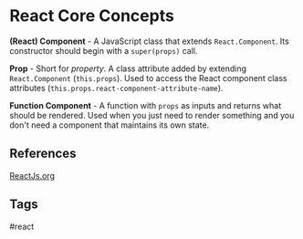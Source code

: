 # React Core Concepts

**(React) Component** - A JavaScript class that extends `React.Component`. Its constructor should begin with a `super(props)` call.

**Prop** - Short for *property*. A class attribute added by extending `React.Component` (`this.props`). Used to access the React component class attributes (`this.props.react-component-attribute-name`).

**Function Component** - A function with `props` as inputs and returns what should be rendered. Used when you just need to render something and you don't need a component that maintains its own state.

## References
[ReactJs.org](https://reactjs.org)

## Tags
#react
